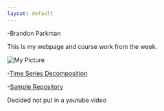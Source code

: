 ```yaml
---
layout: default
---
```

-Brandon Parkman


This is my webpage and course work from the week.

![My Picture](/Pictures/Funny.jpg)

-[Time Series Decomposition](/timeseries/index.md)

-[Sample Repository](https://github.com/bparkman27)

Decided not put in a youtube video
